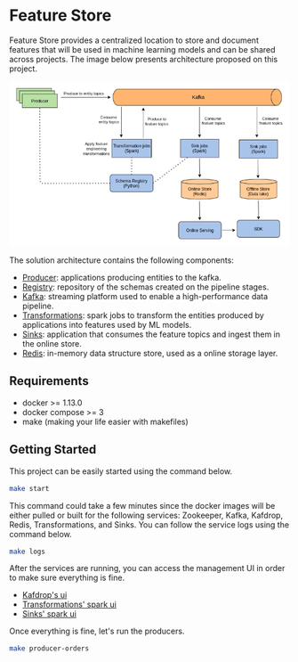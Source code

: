 # Feature Store

Feature Store provides a centralized location to store and document features that will be used in machine learning models and can be shared across projects. The image below presents architecture proposed on this project.

![architecture](./architecture.png)

The solution architecture contains the following components:

* [Producer](./producer/README.md): applications producing entities to the kafka. 
* [Registry](./registry/README.md): repository of the schemas created on the pipeline stages.
* [Kafka](https://kafka.apache.org/): streaming platform used to enable a high-performance data pipeline.
* [Transformations](./transformations/README.md): spark jobs to transform the entities produced by applications into features used by ML models.
* [Sinks](./sinks/README.md): application that consumes the feature topics and ingest them in the online store.
* [Redis](https://redis.io/): in-memory data structure store, used as a online storage layer.


## Requirements

* docker >= 1.13.0
* docker compose >= 3
* make (making your life easier with makefiles)


## Getting Started

This project can be easily started using the command below.

```bash
make start
```

This command could take a few minutes since the docker images will be either pulled or built for the following services: Zookeeper, Kafka, Kafdrop, Redis, Transformations, and Sinks. You can follow the service logs using the command below.

```bash
make logs
```

After the services are running, you can access the management UI in order to make sure everything is fine.

* [Kafdrop's ui](http://localhost:9000)
* [Transformations' spark ui](http://localhost:4040/StreamingQuery)
* [Sinks' spark ui](http://localhost:4050/StreamingQuery)

Once everything is fine, let's run the producers.

```bash
make producer-orders
```
